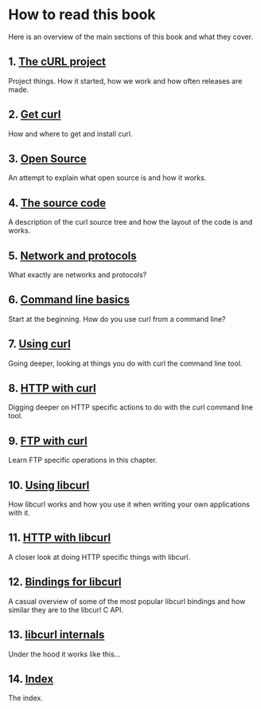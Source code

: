 # How to read this book

Here is an overview of the main sections of this book and what they cover.

## 1. [The cURL project](project.md)

Project things. How it started, how we work and how often releases are made.

## 2. [Get curl](get.md)

How and where to get and install curl.

## 3. [Open Source](opensource.md)

An attempt to explain what open source is and how it works.

## 4. [The source code](source.md)

A description of the curl source tree and how the layout of the code is and
works.

## 5. [Network and protocols](protocols.md)

What exactly are networks and protocols?

## 6. [Command line basics](cmdline.md)

Start at the beginning. How do you use curl from a command line?

## 7. [Using curl](usingcurl.md)

Going deeper, looking at things you do with curl the command line tool.

## 8. [HTTP with curl](http.md)

Digging deeper on HTTP specific actions to do with the curl command line tool.

## 9. [FTP with curl](ftp.md)

Learn FTP specific operations in this chapter.

## 10. [Using libcurl](libcurl.md)

How libcurl works and how you use it when writing your own applications with
it.

## 11. [HTTP with libcurl](libcurl-http.md)

A closer look at doing HTTP specific things with libcurl.

## 12. [Bindings for libcurl](bindings.md)

A casual overview of some of the most popular libcurl bindings and how similar
they are to the libcurl C API.

## 13. [libcurl internals](internals.md)

Under the hood it works like this…

## 14. [Index](bookindex.md)

The index.
